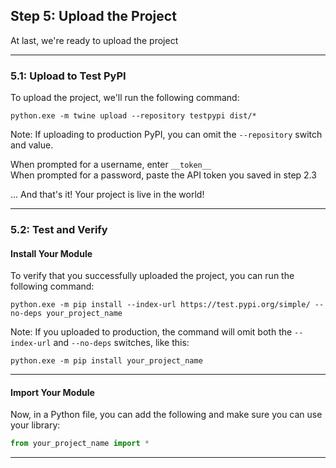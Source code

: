 ## Step 5: Upload the Project

At last, we're ready to upload the project

---

### 5.1: Upload to Test PyPI

To upload the project, we'll run the following command:

```
python.exe -m twine upload --repository testpypi dist/*
```

Note: If uploading to production PyPI, you can omit the `--repository`
switch and value.

When prompted for a username, enter `__token__`  
When prompted for a password, paste the API token you saved in step 2.3

... And that's it! Your project is live in the world!

---

### 5.2: Test and Verify

#### Install Your Module

To verify that you successfully uploaded the project, you can run the 
following command:

```
python.exe -m pip install --index-url https://test.pypi.org/simple/ --no-deps your_project_name
```

Note: If you uploaded to production, the command will omit both the
`--index-url` and `--no-deps` switches, like this:

```
python.exe -m pip install your_project_name
```

---

#### Import Your Module

Now, in a Python file, you can add the following and make sure you can use
your library:

```python
from your_project_name import *
```

---
